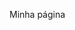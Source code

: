 Minha página
<html>
  <head>
    <meta charset="UTF-8">
    <title>Minha Página</title>
    <style>
      .tabs {
        overflow: hidden;
        border: 3px solid #c8ff00;
        background-color: #3cf799;
      }

      .tablinks {
        background-color: inherit;
        border: none;
        outline: none;
        cursor: pointer;
        padding: 14px 16px;
        transition: 0.3s;
      }

      .tablinks:hover {
        background-color: #ddd;
      }

      .tablinks.active {
        background-color: #ccc;
      }

      .tabcontent {
        display: none;
        padding: 6px 12px;
        border: 1px solid #ccc;
        border-top: none;
      }
    </style>
  </head>
  <body>
    <div class="tabs">
      <button class="tablinks" onclick="openTab(event, 'perfil')">Perfil Pessoal</button>
      <button class="tablinks" onclick="openTab(event, 'hobbies')">Hobbies</button>
      <button class="tablinks" onclick="openTab(event, 'computacao')">Área da Computação</button>
    </div>
    <div id="perfil" class="tabcontent">
      <h3>Perfil Pessoal</h3>
      <p>Eu me chamo Paulo Junio, tenho 20 anos e moro na região do vergel desde que nasci.</p>
      <p>Gosto de animais e principalmente gatos. </p>
      <img src="https://lh3.googleusercontent.com/6qlZEC9XUjRWsFU2KmpeMa7-LkjD66XFk6-jsT1SuqP90qEGl3DKQ-OV3PL89O5d-xlkI50twC2Yo4KMNmw0n79hMniYvoJVbkI5FMCS1b-Amon0Pko0O4CYYTGPmAz3oY1nZTdd0yPxQY6-2XARSZTKiSehGXL82t-XqDZk6FAmKy5MOjLC25vZcUgKS2ukcdL7uROMN4AJ4PJOo_7fpy84h25dPH8tteQtq6uMIdyoFuKwpL40lqe4qqWfaKDh__Ze6cYSK1qg3cQGPccrlVd0nii98HSjHn5PjvQ-90mw8W2G_umC-proTHNAcvQvNRA07lWGdFCdoIiBrT5kERvDxDruZvJDFxn_6nyn9cYbBEfvVUE8W4zgUPqMyTS7iYowMDEWzz4i2qbGw5Ni-tW8mZitYyrYtaqfbJbkSfxdiz-qGwM2z-udXS1PoYfC_LucxJhok64XAw-ZQFg9ivxD-7qsxA3KzNPg8ecwmPvkCW4xMX_5gWRE0k5ivVsahUYm-W2febt5jOG3Iik0O-Mv00WSmc5hgOb2MkuayCf6sJ8wKQ1UzHeR6m0EtcsY1mHjIwjdTuVQVZ0VXHQ4gA_5qlbhVsnCaZGncp_lc82uGb76k5nc7RPPDI1dWq3PZgSU6M9cladFFuVXjO_jwhtzn3RTPa1i4LxFUHfr34vf-Rw2FLKGnRtmssj6JwK2tdKcp4lBt7xKAoptUH4N2kMY_VT0RYJhm4N_ktDzxsbZW79fKmFkeHSgHcfsK7CmH3merfO_m4rQVfn-I8CdM-ZNokUY95dpm_6cq2JsTnDFplq6TFlEN0WfkRQRwz9AC_by-IGKx3frUlhO68cUJf9A5CD08I4ur2I1YjF72J2eM_7qyUnAfWEQqVLgZWuRwdkRY75u17vsxekqoc7-g-X8tEggTIWAJK4dmxxsInpveTF7vurN6RdkbkYGguNLNq161KaHuK1qgoaLQJCJber9PPz2axezgX9IxP_lb6HexBXB5W1XkUwmraMoKQFpdnWZvZwujbnSLTJmkJtDboWxh0b4=w328-h437-no?authuser=0" alt="Minha gatinha" style="display: inline-block;">
        <img src="https://lh3.googleusercontent.com/YnyAynBFMtRJv8I_VOo6kwYC57_dlOb0pNG0PpFbdcrbuwr3ooefY4vQKMyhf5XhDDxuzT-RO7hdzvISUR4toU8Dp6gJH6N0pmRvfqNhvXuKmnTK4oq81Wihsw1vmiu8l4TjSI1Wc1BomLIOV3FwMlgo36V2b-k3-wHFL3yVt3BuADXONt8fjbC87nvDqCJ4aa-5PfAq-tysOBHsOt50wsZO8EpsmWLWgLM3YBoH28cIkaqsp8xAW7ldvITRb5NMh7jo-wXc8TXwGlIXmCLxvXoPUjguweB1WDgUQvl6jVI2dL77pjWhyYpvlCA45aJw3FeWvd07hs1iSFSHvGjddgYEtW34hkktJ_Im9UUVGxp44MffxxaMGJWgBCub8R29oftJnNVqT1ZeMUMPCliW02FhVCDuyhccAonCCMydCg_k9FWgC2OoTqWjNle3y0PeIZNyKjWWYrvvA8ST7r1hdPwi42VFy1s0A_nZUyPn_amQcGE9PI2NTkqVcEmLpJIjl5TcVR4OfAHLULCRlYVLeMoGhicwW89MCtR5mTqBETmReWF-81-nDLwK5nS5bKYhp3NFm5nWqyzPcHlUkZWVzma8viwqQUDYQWD60GnHdcJEnWAFl2WeJxSNL0A_LlzakZsMY-k_eambVU-N_hlWUTbHlW2xsFrz1lPFKKQv_qExjN-ZKo8sPad1XgX5T5eSQaPUFnMHqFTX2dR37mGczqinrTpgazg3cy3axaoHfLNAgXCSf3ivK9Roi6A_UkCKEkhPwB3q0TKv9juDdzGL_5OiUKBtmifvATJlOpdO7y_1TYR9C3yCgJE_gO0iF3x8Tr78uLrozOrFm6WA7zgK7eR5FZHAcN4XaT7RUlagdHKK6SqCkiKjS2kY1ie-aF7qV3N50SJnPMiG_RAd4Sdj2Uo77ErX9iVoM2tsRmFe-xNSErmSNWmuSh_4AtdGSwdRU4S7CWNcPbCTHr-yQa7cNJALM4GIki_udWQLXqS0tcDgPA75F3XhWzDFsxTgD0LUIXs6iWPVVyhC0kz1XqcPrSBjYSZK=w494-h658-s-no?authuser=0" alt="Uma fofa" style="display: inline-block;">
    </div>
    <div id="hobbies" class="tabcontent">
      <h3>Hobbies</h3>
      <p>Nao tenho nehum hobbie.</p>
    </div>
    <div id="computacao" class="tabcontent">
      <h3>Área da Computação</h3>
      <p>Fazer sites/apps/jogos.</p>
    </div>
    <script>
      function openTab(evt, tabName) {
        var i, tabcontent, tablinks;
        tabcontent = document.getElementsByClassName("tabcontent");
        for (i = 0; i < tabcontent.length; i++) {
          tabcontent[i].style.display = "none";
        }
        tablinks = document.getElementsByClassName("tablinks");
        for (i = 0; i < tablinks.length; i++) {
          tablinks[i].className = tablinks[i].className.replace(" active", "");
        }
        document.getElementById(tabName).style.display = "block";
        evt.currentTarget.className += " active";
      }
    </script>
  </body>
</html>
